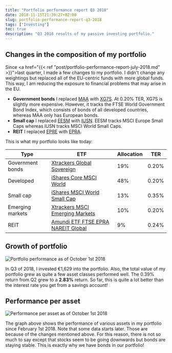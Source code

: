 ```yaml
---
title: "Portfolio performance report Q3 2018"
date: 2018-11-15T21:39:27+02:00
slug: portfolio-performance-report-q3-2018
tags: ["Investing"]
toc: true
description: "Q3 2018 results of my passive investing portfolio."
---
```


## Changes in the composition of my portfolio
Since <a href="{{< ref "post/portfolio-performance-report-july-2018.md" >}}">last quarter</a>, I made a few changes to my portfolio. I didn't change any weightings but replaced all of the EU-centric funds with more global funds. This way, I am reducing the exposure to financial problems that may arise in the EU.

- **Government bonds** I replaced <a href="https://www.justetf.com/en/etf-profile.html?query=LU0908508731&groupField=index&from=search&isin=LU0908508731">MAA</a> with <a href="https://www.justetf.com/en/etf-profile.html?query=LU0908508731&groupField=index&from=search&isin=LU0908508731">XG7S</a>. At 0.20% TER, XG7S is slightly more expensive. However, it tracks the FTSE World Government Bond Index, which consists of bonds of all developed countries, whereas MAA only has European bonds.
- **Small cap** I replaced <a href="https://www.justetf.com/en/etf-profile.html?isin=LU1291101555">EESM</a> with <a href="https://www.justetf.com/en/etf-profile.html?query=IE00BF4RFH31&groupField=index&from=search&isin=IE00BF4RFH31">IUSN</a>. EESM tracks MSCI Europe Small Caps whereas IUSN tracks MSCI World Small Caps.
- **REIT** I replaced <a href="https://www.justetf.com/en/etf-profile.html?isin=LU1291101555">EPRE</a> with <a href="https://www.justetf.com/en/etf-profile.html?isin=LU1437018838">EPRA</a>.

This is what my portfolio looks like today:

Type               | ETF                                                                                                 | Allocation | TER
-------------------|-----------------------------------------------------------------------------------------------------|------------|----
Government bonds   | [Xtrackers Global Sovereign](https://www.justetf.com/en/etf-profile.html?isin=%20LU0908508731)      | 19%        | 0.20%
Developed          | [iShares Core MSCI World](https://www.justetf.com/en/etf-profile.html?isin=IE00B4L5Y983)            | 48%        | 0.20%
Small cap          | [iShares MSCI World Small Cap](https://www.justetf.com/en/etf-profile.html?isin=IE00BF4RFH31)       | 13%        | 0.35%
Emerging markets   | [Xtrackers MSCI Emerging Markets](https://www.justetf.com/en/etf-profile.html?isin=IE00BTJRMP35)    | 10%        | 0.20%
REIT               | [Amundi ETF FTSE EPRA NAREIT Global](https://www.justetf.com/en/etf-profile.html?isin=LU1437018838) | 9%         | 0.24%

## Growth of portfolio
![Portfolio performance as of October 1st 2018](/images/2018-q3-portfolio-growth.png)

In Q3 of 2018, I invested €1,629 into the portfolio. Also, the total value of my
portfolio grew as quite a few asset classes performed well. The 0.39% return
from Q2 grew to a **2.83%** return. So far, this is quite a lot better than the
interest rate you get from a savings account!

## Performance per asset
![Performance per asset as of October 1st 2018](/images/2018-q3-performance-per-asset.png)

The graph above shows the performance of various assets in my portfolio since
February 1st 2018. Note that some data starts later. Those are because of the
changes mentioned above. For this reason, there is not so much to say except
that stocks seem to be going downwards but bonds are staying stable. This is
exactly why we have bonds in our portfolio!
